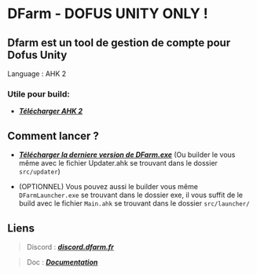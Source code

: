 # DFarm - DOFUS UNITY ONLY ! 

## Dfarm est un tool de gestion de compte pour Dofus Unity

Language : AHK 2

###  **Utile pour build:** 
 - [***Télécharger AHK 2***](https://www.autohotkey.com/) 	 


## Comment lancer ?

 - [***Télécharger la derniere version de DFarm.exe***](https://github.com/Dfarm-Tools/DFarm/releases) 	 (Ou builder le vous même avec le fichier Updater.ahk se trouvant dans le dossier `src/updater`)

 - (OPTIONNEL) Vous pouvez aussi le builder vous même `DFarmLauncher.exe` se trouvant dans le dossier exe, il vous suffit de le build avec le fichier `Main.ahk` se trouvant dans le dossier `src/launcher/`

 


## Liens

> Discord :  [***discord.dfarm.fr***](http://discord.dfarm.fr/)

> Doc :  [***Documentation***](https://dfarm.notion.site/dfarm/DFarm-2-0-efd261b57968410e957a7d22771cc636)
